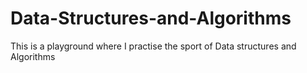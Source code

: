 # Data-Structures-and-Algorithms
This is a playground where I practise the sport of Data structures and Algorithms
